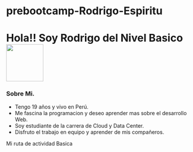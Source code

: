 # prebootcamp-Rodrigo-Espiritu
<h1> Hola!! Soy Rodrigo del Nivel Basico <img src="https://media.tenor.com/images/e5d7fb91a839900b04a089994a0e9e0e/tenor.gif" width="100px"> </h1>

### Sobre Mi.
- Tengo 19 años y vivo en Perú.
- Me fascina la programacion y deseo aprender mas sobre el desarrollo Web.
- Soy estudiante de la carrera de Cloud y Data Center.
- Disfruto el trabajo en equipo y aprender de mis compañeros.
  
Mi ruta de actividad Basica
